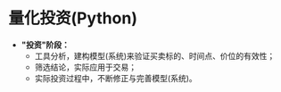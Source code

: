 # 量化投资(Python)

* **"投资"阶段：**
  * 工具分析，建构模型(系统)来验证买卖标的、时间点、价位的有效性；
  * 筛选结论，实际应用于交易；
  * 实际投资过程中，不断修正与完善模型(系统)。

